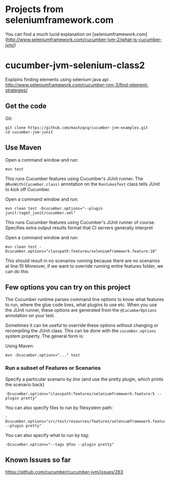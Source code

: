 # Projects from seleniumframework.com

You can find a much lucid explanation on [seleniumframework.com] (http://www.seleniumframework.com/cucumber-jvm-2/what-is-cucumber-jvm/)

# cucumber-jvm-selenium-class2   

Explains finding elements using selenium java api  .  
http://www.seleniumframework.com/cucumber-jvm-3/find-element-strategies/

## Get the code

Git:

    git clone https://github.com/machzqcq/cucumber-jvm-examples.git
    cd cucumber-jvm-junit

## Use Maven

Open a command window and run:

    mvn test

This runs Cucumber features using Cucumber's JUnit runner. The `@RunWith(Cucumber.class)` annotation on the `RunCukesTest`
class tells JUnit to kick off Cucumber.

Open a command window and run:

    mvn clean test -Dcucumber.options="--plugin junit:taget_junit/cucumber.xml"

This runs Cucumber features using Cucumber's JUnit runner of course. Specifies extra output
results format that CI servers generally interpret

Open a command window and run:

    mvn clean test -Dcucumber.options="classpath:features/seleniumframework.feature:10"

This should result in no scenarios running because there are no scenarios at line:10
Moreover, if we want to override running entire features folder, we can do this



## Few options you can try on this project

The Cucumber runtime parses command line options to know what features to run, where the glue code lives, what plugins to use etc.
When you use the JUnit runner, these options are generated from the `@CucumberOptions` annotation on your test.

Sometimes it can be useful to override these options without changing or recompiling the JUnit class. This can be done with the
`cucumber.options` system property. The general form is:

Using Maven:

    mvn -Dcucumber.options="..." test


### Run a subset of Features or Scenarios

Specify a particular scenario by *line* (and use the pretty plugin, which prints the scenario back)

    -Dcucumber.options="classpath:features/seleniumframework.feature:5 --plugin pretty"

You can also specify files to run by filesystem path:

    -Dcucumber.options="src/test/resources/features/seleniumframework.feature:4 --plugin pretty"

You can also specify what to run by *tag*:

    -Dcucumber.options="--tags @foo --plugin pretty"

## Known Issues so far

https://github.com/cucumber/cucumber-jvm/issues/263
